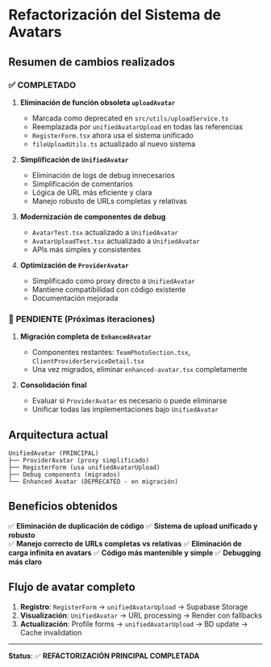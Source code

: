 # Refactorización del Sistema de Avatars

## Resumen de cambios realizados

### ✅ **COMPLETADO**

1. **Eliminación de función obsoleta `uploadAvatar`**
   - Marcada como deprecated en `src/utils/uploadService.ts`
   - Reemplazada por `unifiedAvatarUpload` en todas las referencias
   - `RegisterForm.tsx` ahora usa el sistema unificado
   - `fileUploadUtils.ts` actualizado al nuevo sistema

2. **Simplificación de `UnifiedAvatar`**
   - Eliminación de logs de debug innecesarios
   - Simplificación de comentarios
   - Lógica de URL más eficiente y clara
   - Manejo robusto de URLs completas y relativas

3. **Modernización de componentes de debug**
   - `AvatarTest.tsx` actualizado a `UnifiedAvatar`
   - `AvatarUploadTest.tsx` actualizado a `UnifiedAvatar`
   - APIs más simples y consistentes

4. **Optimización de `ProviderAvatar`**
   - Simplificado como proxy directo a `UnifiedAvatar`
   - Mantiene compatibilidad con código existente
   - Documentación mejorada

### 🔄 **PENDIENTE (Próximas iteraciones)**

1. **Migración completa de `EnhancedAvatar`**
   - Componentes restantes: `TeamPhotoSection.tsx`, `ClientProviderServiceDetail.tsx`
   - Una vez migrados, eliminar `enhanced-avatar.tsx` completamente

2. **Consolidación final**
   - Evaluar si `ProviderAvatar` es necesario o puede eliminarse
   - Unificar todas las implementaciones bajo `UnifiedAvatar`

## Arquitectura actual

```
UnifiedAvatar (PRINCIPAL)
├── ProviderAvatar (proxy simplificado) 
├── RegisterForm (usa unifiedAvatarUpload)
├── Debug components (migrados)
└── Enhanced Avatar (DEPRECATED - en migración)
```

## Beneficios obtenidos

✅ **Eliminación de duplicación de código**
✅ **Sistema de upload unificado y robusto**  
✅ **Manejo correcto de URLs completas vs relativas**
✅ **Eliminación de carga infinita en avatars**
✅ **Código más mantenible y simple**
✅ **Debugging más claro**

## Flujo de avatar completo

1. **Registro**: `RegisterForm` → `unifiedAvatarUpload` → Supabase Storage
2. **Visualización**: `UnifiedAvatar` → URL processing → Render con fallbacks
3. **Actualización**: Profile forms → `unifiedAvatarUpload` → BD update → Cache invalidation

---

**Status**: ✅ **REFACTORIZACIÓN PRINCIPAL COMPLETADA**